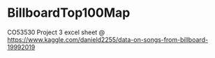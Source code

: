 # BillboardTop100Map
CO53530 Project 3
excel sheet @ https://www.kaggle.com/danield2255/data-on-songs-from-billboard-19992019
